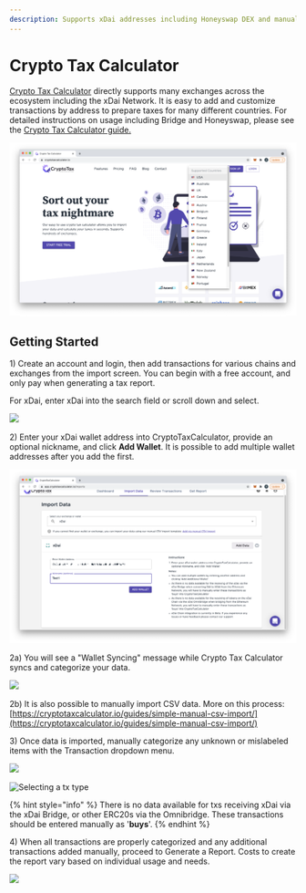 ```yaml
---
description: Supports xDai addresses including Honeyswap DEX and manual imports
---
```


# Crypto Tax Calculator

[Crypto Tax Calculator](https://cryptotaxcalculator.io) directly supports many exchanges across the ecosystem including the xDai Network. It is easy to add and customize transactions by address to prepare taxes for many different countries.  For detailed instructions on usage including Bridge and Honeyswap, please see the [Crypto Tax Calculator guide.](https://cryptotaxcalculator.io/exchanges/xdai-tax/)

![](../../.gitbook/assets/cryptoTax1.png)

## Getting Started

1\) Create an account and login, then add transactions for various chains and exchanges from the import screen. You can begin with a free account, and only pay when generating a tax report.

For xDai, enter xDai into the search field or scroll down and select.

![](../../.gitbook/assets/cryptotax2.png)

2\) Enter your xDai wallet address into CryptoTaxCalculator, provide an optional nickname, and click **Add Wallet**. It is possible to add multiple wallet addresses after you add the first.

![](<../../.gitbook/assets/wallet1 (1).png>)

2a) You will see a "Wallet Syncing" message while Crypto Tax Calculator syncs and categorize your data.&#x20;

![](<../../.gitbook/assets/wallet2 (1).png>)

2b) It is also possible to  manually import CSV data. More on this process: [https://cryptotaxcalculator.io/guides/simple-manual-csv-import/](https://cryptotaxcalculator.io/guides/simple-manual-csv-import/)

3\) Once data is imported, manually categorize any unknown or mislabeled items with the Transaction dropdown menu.

![](../../.gitbook/assets/review-txs-1.png)

![Selecting  a tx type ](../../.gitbook/assets/crypto-tax-categorization.png)

{% hint style="info" %}
There is no data available for txs receiving xDai via the xDai Bridge, or other ERC20s via the Omnibridge. These transactions should be entered manually as '**buys**'.
{% endhint %}

4\) When all transactions are properly categorized and any additional transactions added manually, proceed to Generate a Report. Costs to create the report vary based on individual usage and needs.

![](../../.gitbook/assets/crypto-tax-report.png)

